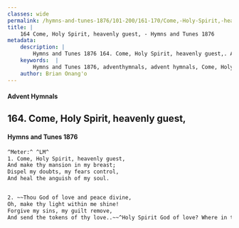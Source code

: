 ```yaml
---
classes: wide
permalink: /hymns-and-tunes-1876/101-200/161-170/Come,-Holy-Spirit,-heavenly-guest,/
title: |
    164 Come, Holy Spirit, heavenly guest, - Hymns and Tunes 1876
metadata:
    description: |
        Hymns and Tunes 1876 164. Come, Holy Spirit, heavenly guest,. And make thy mansion in my breast; Dispel my doubts, my fears control, And heal the anguish of my soul. 
    keywords:  |
        Hymns and Tunes 1876, adventhymnals, advent hymnals, Come, Holy Spirit, heavenly guest,, And make thy mansion in my breast;, 
    author: Brian Onang'o
---
```


#### Advent Hymnals
## 164. Come, Holy Spirit, heavenly guest,
####  Hymns and Tunes 1876

```txt
^Meter:^ ^LM^
1. Come, Holy Spirit, heavenly guest,
And make thy mansion in my breast;
Dispel my doubts, my fears control,
And heal the anguish of my soul.


2. ~~Thou God of love and peace divine,
Oh, make thy light within me shine!
Forgive my sins, my guilt remove,
And send the tokens of thy love..~~^Holy Spirit God of love? Where in the scriptures?^
```
